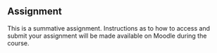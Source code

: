 
## Assignment

This is a summative assignment. Instructions as to how to access and submit your assignment will be made available on Moodle during the course.
